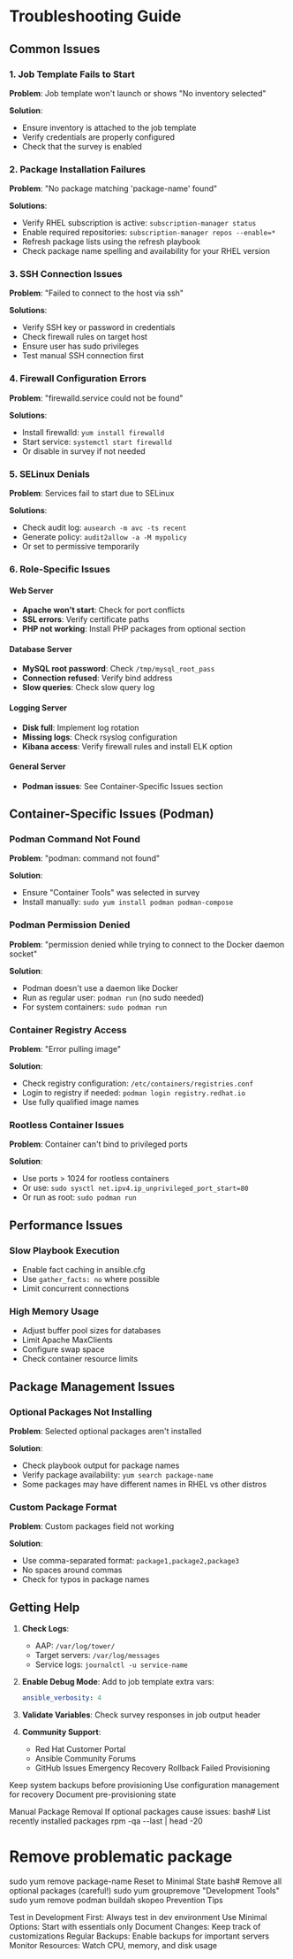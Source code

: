 # Troubleshooting Guide

## Common Issues

### 1. Job Template Fails to Start

**Problem**: Job template won't launch or shows "No inventory selected"

**Solution**:
- Ensure inventory is attached to the job template
- Verify credentials are properly configured
- Check that the survey is enabled

### 2. Package Installation Failures

**Problem**: "No package matching 'package-name' found"

**Solutions**:
- Verify RHEL subscription is active: `subscription-manager status`
- Enable required repositories: `subscription-manager repos --enable=*`
- Refresh package lists using the refresh playbook
- Check package name spelling and availability for your RHEL version

### 3. SSH Connection Issues

**Problem**: "Failed to connect to the host via ssh"

**Solutions**:
- Verify SSH key or password in credentials
- Check firewall rules on target host
- Ensure user has sudo privileges
- Test manual SSH connection first

### 4. Firewall Configuration Errors

**Problem**: "firewalld.service could not be found"

**Solutions**:
- Install firewalld: `yum install firewalld`
- Start service: `systemctl start firewalld`
- Or disable in survey if not needed

### 5. SELinux Denials

**Problem**: Services fail to start due to SELinux

**Solutions**:
- Check audit log: `ausearch -m avc -ts recent`
- Generate policy: `audit2allow -a -M mypolicy`
- Or set to permissive temporarily

### 6. Role-Specific Issues

#### Web Server
- **Apache won't start**: Check for port conflicts
- **SSL errors**: Verify certificate paths
- **PHP not working**: Install PHP packages from optional section

#### Database Server
- **MySQL root password**: Check `/tmp/mysql_root_pass`
- **Connection refused**: Verify bind address
- **Slow queries**: Check slow query log

#### Logging Server
- **Disk full**: Implement log rotation
- **Missing logs**: Check rsyslog configuration
- **Kibana access**: Verify firewall rules and install ELK option

#### General Server
- **Podman issues**: See Container-Specific Issues section

## Container-Specific Issues (Podman)

### Podman Command Not Found
**Problem**: "podman: command not found"

**Solution**:
- Ensure "Container Tools" was selected in survey
- Install manually: `sudo yum install podman podman-compose`

### Podman Permission Denied
**Problem**: "permission denied while trying to connect to the Docker daemon socket"

**Solution**:
- Podman doesn't use a daemon like Docker
- Run as regular user: `podman run` (no sudo needed)
- For system containers: `sudo podman run`

### Container Registry Access
**Problem**: "Error pulling image"

**Solution**:
- Check registry configuration: `/etc/containers/registries.conf`
- Login to registry if needed: `podman login registry.redhat.io`
- Use fully qualified image names

### Rootless Container Issues
**Problem**: Container can't bind to privileged ports

**Solution**:
- Use ports > 1024 for rootless containers
- Or use: `sudo sysctl net.ipv4.ip_unprivileged_port_start=80`
- Or run as root: `sudo podman run`

## Performance Issues

### Slow Playbook Execution
- Enable fact caching in ansible.cfg
- Use `gather_facts: no` where possible
- Limit concurrent connections

### High Memory Usage
- Adjust buffer pool sizes for databases
- Limit Apache MaxClients
- Configure swap space
- Check container resource limits

## Package Management Issues

### Optional Packages Not Installing
**Problem**: Selected optional packages aren't installed

**Solution**:
- Check playbook output for package names
- Verify package availability: `yum search package-name`
- Some packages may have different names in RHEL vs other distros

### Custom Package Format
**Problem**: Custom packages field not working

**Solution**:
- Use comma-separated format: `package1,package2,package3`
- No spaces around commas
- Check for typos in package names

## Getting Help

1. **Check Logs**:
   - AAP: `/var/log/tower/`
   - Target servers: `/var/log/messages`
   - Service logs: `journalctl -u service-name`

2. **Enable Debug Mode**:
   Add to job template extra vars:
   ```yaml
   ansible_verbosity: 4

3. **Validate Variables**:
Check survey responses in job output header

4. **Community Support**:
   - Red Hat Customer Portal
   - Ansible Community Forums
   - GitHub Issues
Emergency Recovery
Rollback Failed Provisioning

Keep system backups before provisioning
Use configuration management for recovery
Document pre-provisioning state

Manual Package Removal
If optional packages cause issues:
bash# List recently installed packages
rpm -qa --last | head -20

# Remove problematic package
sudo yum remove package-name
Reset to Minimal State
bash# Remove all optional packages (careful!)
sudo yum groupremove "Development Tools"
sudo yum remove podman buildah skopeo
Prevention Tips

Test in Development First: Always test in dev environment
Use Minimal Options: Start with essentials only
Document Changes: Keep track of customizations
Regular Backups: Enable backups for important servers
Monitor Resources: Watch CPU, memory, and disk usage

